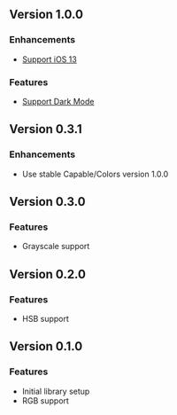 ## Version 1.0.0
### Enhancements
* [Support iOS 13](https://github.com/chrs1885/SheetyColors/issues/3)

### Features
* [Support Dark Mode](https://github.com/chrs1885/SheetyColors/issues/4)

## Version 0.3.1
### Enhancements
* Use stable Capable/Colors version 1.0.0

## Version 0.3.0
### Features
* Grayscale support

## Version 0.2.0
### Features
* HSB support

## Version 0.1.0
### Features
* Initial library setup
* RGB support